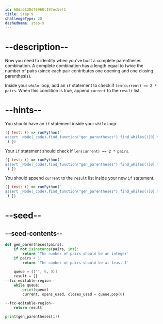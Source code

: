 ```yaml
---
id: 68da6138d70960c197ec5ef1
title: Step 9
challengeType: 20
dashedName: step-9
---
```


# --description--

Now you need to identify when you've built a complete parentheses combination. A complete combination has a length equal to twice the number of pairs (since each pair contributes one opening and one closing parenthesis).

Inside your `while` loop, add an `if` statement to check if `len(current) == 2 * pairs`. When this condition is true, append `current` to the `result` list.

# --hints--

You should have an `if` statement inside your `while` loop.

```js
({ test: () => runPython(`
assert _Node(_code).find_function("gen_parentheses").find_whiles()[0].find_bodies()[0].find_ifs()[0]
`) })
```

Your `if` statement should check if `len(current) == 2 * pairs`.

```js
({ test: () => runPython(`
assert _Node(_code).find_function("gen_parentheses").find_whiles()[0].find_bodies()[0].find_ifs()[0].find_conditions()[0].is_equivalent("len(current) == 2 * pairs")
`) })
```

You should append `current` to the `result` list inside your new `if` statement.

```js
({ test: () => runPython(`
assert _Node(_code).find_function("gen_parentheses").find_whiles()[0].find_bodies()[0].find_ifs()[0].find_bodies()[0].has_call("result.append(current)")
`) })
```

# --seed--

## --seed-contents--

```py
def gen_parentheses(pairs):
    if not isinstance(pairs, int):
        return 'The number of pairs should be an integer'
    if pairs < 1:
        return 'The number of pairs should be at least 1'
    
    queue = [('', 0, 0)]
    result = []
--fcc-editable-region--
    while queue:
        print(queue)
        current, opens_used, closes_used = queue.pop(0)
        
--fcc-editable-region--    
    return result

print(gen_parentheses(1))
```
